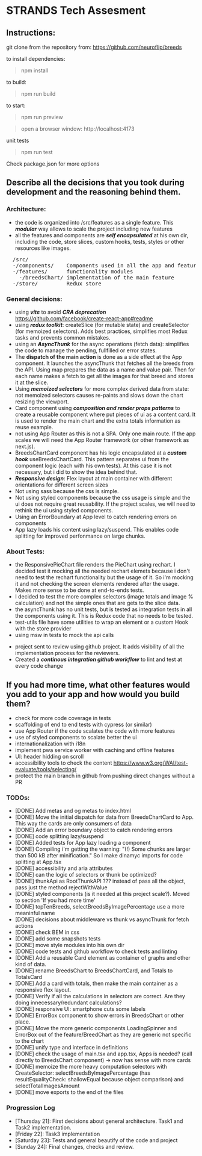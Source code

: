 # STRANDS Tech Assesment

## Instructions:
git clone from the repository from: https://github.com/neuroflip/breeds

to install dependencies:
> npm install

to build:
> npm run build

to start:
> npm run preview

> open a browser window: http://localhost:4173

unit tests
> npm run test

Check package.json for more options

## Describe all the decisions that you took during development and the reasoning behind them.

### Architecture:
- the code is organized into /src/features as a single feature. This ***modular*** way allows to scale the project including new features
- all the features and components are ***self encapsulated*** at his own dir, including the code, store slices, custom hooks, tests, styles or other resources like images.

<pre>
  /src/
  -/components/    Components used in all the app and features
  -/features/      functionality modules
    -/breedsChart/ implementation of the main feature
  -/store/         Redux store
</pre>

### General decisions:
* using ***vite*** to avoid ***CRA deprecation*** https://github.com/facebook/create-react-app#readme
* using ***redux toolkit***: createSlice (for mutable state) and createSelector (for memoized selectors). Adds best practices, simplifies most Redux tasks and prevents common mistakes.
* using an ***AsyncThunk*** for the async operations (fetch data): simplifies the code to manage the pending, fullfilled or error states.
* The **dispatch of the main action** is done as a side effect at the App component. It launches the asyncThunk that fetches all the breeds from the API. Using map prepares the data as a name and value pair. Then for each name makes a fetch to get all the images for that breed and stores it at the slice.
* Using ***memoized selectors*** for more complex derived data from state: not memoized selectors causes re-paints and slows down the chart resizing the viewport.
* Card component using ***composition and render props patterns*** to create a reusable component where put pieces of ui as a content card. It is used to render the main chart and the extra totals information as reuse example.
* not using App Router as this is not a SPA. Only one main route. If the app scales we will need the App Router framework (or other framework as next.js).
* BreedsChartCard component has his logic encapsulated at a ***custom hook*** useBreedsChartCard. This pattern separates ui from the component logic (each with his own tests). At this case it is not necessary, but i did to show the idea behind that.
* ***Responsive design***: Flex layout at main container with different orientations for different screen sizes
* Not using sass because the css is simple.
* Not using styled components because the css usage is simple and the ui does not require great reusability. If the project scales, we will need to rethink the ui using styled components.
* Using an ErrorBoundary at App level to catch rendering errors on components
* App lazy loads his content using lazy/suspend. This enables code splitting for improved perfonmance on large chunks.

### About Tests:
  - the ResponsivePieChart file renders the PieChart using rechart. I decided test it mocking all the needed rechart elemets because i don't need to test the rechart functionality but the usage of it. So i'm mocking it and not checking the screen elements rendered after the usage. Makes more sense to be done at end-to-ends tests.
  - I decided to test the more complex selectors (image totals and image % calculation) and not the simple ones that are gets to the slice data.
  - the asyncThunk has no unit tests, but is tested as integration tests in all the components using it. This is Redux code that no needs to be tested.
  - test-utils file have some utilities to wrap an element or a custom Hook with the store provider
  - using msw in tests to mock the api calls
* project sent to review using github project. It adds visibility of all the implementation process for the reviewers. 
* Created a ***continous integration github workflow*** to lint and test at every code change

## If you had more time, what other features would you add to your app and how would you build them?
- check for more code coverage in tests
- scaffolding of end to end tests with cypress (or similar)
- use App Router if the code scalates the code with more features
- use of styled components to scalate better the ui
- internationalization with i18n
- implement pwa service worker with caching and offline features
- UI: header hidding on scroll
- accessibility tools to check the content https://www.w3.org/WAI/test-evaluate/tools/selecting/
- protect the main branch in github from pushing direct changes without a PR

### TODOs:
- [DONE] Add metas and og metas to index.html
- [DONE] Move the initial dispatch for data from BreedsChartCard to App. This way the cards are only consumers of data
- [DONE] Add an error boundary object to catch rendering errors
- [DONE] code splitting lazy/suspend
- [DONE] Added tests for App lazy loading a component
- [DONE] Compiling i'm getting the warning: "(!) Some chunks are larger than 500 kB after minification." So I make dinamyc imports for code splitting at App.tsx
- [DONE] accessibility and aria attributes
- [DONE] can the logic of selectors or thunk be optimized?
- [DONE] thunkApi as RootThunkAPI ??? instead of pass all the object, pass just the method rejectWithValue
- [DONE] styled components (is it needed at this project scale?). Moved to section 'If you had more time'
- [DONE] topTenBreeds, selectBreedsByImagePercentage use a more meaninful name
- [DONE] decisions about middleware vs thunk vs asyncThunk for fetch actions
- [DONE] check BEM in css
- [DONE] add some snapshots tests
- [DONE] move style modules into his own dir
- [DONE] code tests and github workflow to check tests and linting
- [DONE] Add a reusable Card element as container of graphs and other kind of data.
- [DONE] rename BreedsChart to BreedsChartCard, and Totals to TotalsCard
- [DONE] Add a card with totals, then make the main container as a responsive flex layout.
- [DONE] Verify if all the calculations in selectors are correct. Are they doing innecessary/redundant calculations?
- [DONE] responsive UI: smartphone cuts some labels
- [DONE] ErrorBox component to show errors in BreedsChart or other place.
- [DONE] Move the more generic components LoadingSpinner and ErrorBox out of the feature/BreedChart as they are generic not specific to the chart
- [DONE] unify type and interface in definitions
- [DONE] check the usage of main.tsx and app.tsx, Apps is needed? (call directly to BreedsChart component) -> now has sense with more cards
- [DONE] memoize the more heavy computation selectors with CreateSelector: selectBreedsByImagePercentage (has resultEqualityCheck: shallowEqual because object comparison) and selectTotalImagesAmount
- [DONE] move exports to the end of the files

### Progression Log
- [Thursday 21]: First decisions about general architecture. Task1 and Task2 implementation.
- [Friday 22]: Task3 implementation 
- [Saturday 23]: Tests and general beautify of the code and project
- [Sunday 24]: Final changes, checks and review.
